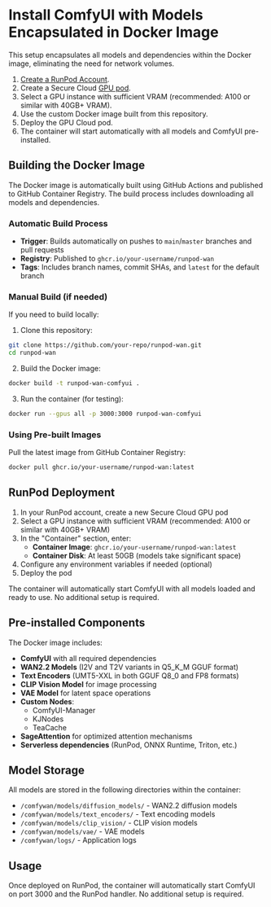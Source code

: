 # Install ComfyUI with Models Encapsulated in Docker Image

This setup encapsulates all models and dependencies within the Docker image, eliminating the need for network volumes.

1. [Create a RunPod Account](https://runpod.io).
2. Create a Secure Cloud [GPU pod](https://www.runpod.io/console/gpu-secure-cloud).
3. Select a GPU instance with sufficient VRAM (recommended: A100 or similar with 40GB+ VRAM).
4. Use the custom Docker image built from this repository.
5. Deploy the GPU Cloud pod.
6. The container will start automatically with all models and ComfyUI pre-installed.

## Building the Docker Image

The Docker image is automatically built using GitHub Actions and published to GitHub Container Registry. The build process includes downloading all models and dependencies.

### Automatic Build Process

- **Trigger**: Builds automatically on pushes to `main`/`master` branches and pull requests
- **Registry**: Published to `ghcr.io/your-username/runpod-wan`
- **Tags**: Includes branch names, commit SHAs, and `latest` for the default branch

### Manual Build (if needed)

If you need to build locally:

1. Clone this repository:
```bash
git clone https://github.com/your-repo/runpod-wan.git
cd runpod-wan
```

2. Build the Docker image:
```bash
docker build -t runpod-wan-comfyui .
```

3. Run the container (for testing):
```bash
docker run --gpus all -p 3000:3000 runpod-wan-comfyui
```

### Using Pre-built Images

Pull the latest image from GitHub Container Registry:
```bash
docker pull ghcr.io/your-username/runpod-wan:latest
```

## RunPod Deployment

1. In your RunPod account, create a new Secure Cloud GPU pod
2. Select a GPU instance with sufficient VRAM (recommended: A100 or similar with 40GB+ VRAM)
3. In the "Container" section, enter:
   - **Container Image**: `ghcr.io/your-username/runpod-wan:latest`
   - **Container Disk**: At least 50GB (models take significant space)
4. Configure any environment variables if needed (optional)
5. Deploy the pod

The container will automatically start ComfyUI with all models loaded and ready to use. No additional setup is required.

## Pre-installed Components

The Docker image includes:

- **ComfyUI** with all required dependencies
- **WAN2.2 Models** (I2V and T2V variants in Q5_K_M GGUF format)
- **Text Encoders** (UMT5-XXL in both GGUF Q8_0 and FP8 formats)
- **CLIP Vision Model** for image processing
- **VAE Model** for latent space operations
- **Custom Nodes**:
  - ComfyUI-Manager
  - KJNodes
  - TeaCache
- **SageAttention** for optimized attention mechanisms
- **Serverless dependencies** (RunPod, ONNX Runtime, Triton, etc.)

## Model Storage

All models are stored in the following directories within the container:
- `/comfywan/models/diffusion_models/` - WAN2.2 diffusion models
- `/comfywan/models/text_encoders/` - Text encoding models
- `/comfywan/models/clip_vision/` - CLIP vision models
- `/comfywan/models/vae/` - VAE models
- `/comfywan/logs/` - Application logs

## Usage

Once deployed on RunPod, the container will automatically start ComfyUI on port 3000 and the RunPod handler. No additional setup is required.